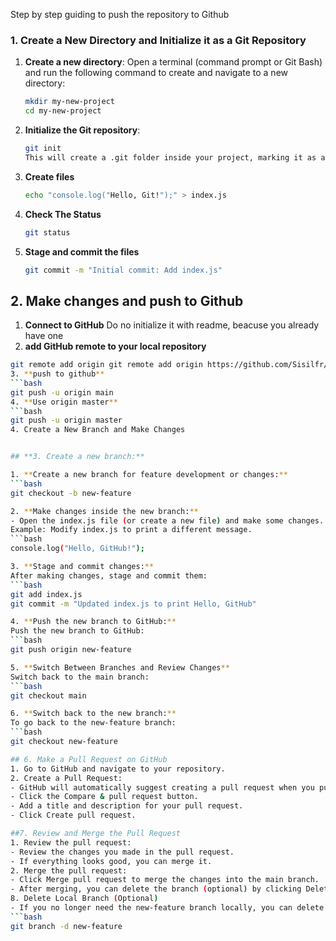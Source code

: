 Step by step guiding to push the repository to Github 
### 1. **Create a New Directory and Initialize it as a Git Repository**

1. **Create a new directory**:
   Open a terminal (command prompt or Git Bash) and run the following command to create and navigate to a new directory:
   ```bash
   mkdir my-new-project
   cd my-new-project
   
2. **Initialize the Git repository**:
   ```bash
   git init
   This will create a .git folder inside your project, marking it as a Git repository.
3. **Create files**
   ```bash
   echo "console.log("Hello, Git!");" > index.js
4. **Check The Status**
   ```bash
   git status
5. **Stage and commit the files**
   ```bash
   git commit -m "Initial commit: Add index.js"

## 2. Make changes and push to Github
1. **Connect to GitHub**
   Do no initialize it with readme, beacuse you already have one
2. **add GitHub remote to your local repository**
  ```bash
git remote add origin git remote add origin https://github.com/Sisilfr/WCD02.T2.git
3. **push to github**
  ```bash
  git push -u origin main
4. **Use origin master**
  ```bash
  git push -u origin master
4. Create a New Branch and Make Changes


## **3. Create a new branch:**

1. **Create a new branch for feature development or changes:**
  ```bash
  git checkout -b new-feature

2. **Make changes inside the new branch:**
- Open the index.js file (or create a new file) and make some changes.
Example: Modify index.js to print a different message.
  ```bash
  console.log("Hello, GitHub!");

3. **Stage and commit changes:**
After making changes, stage and commit them:
  ```bash
  git add index.js
  git commit -m "Updated index.js to print Hello, GitHub"

4. **Push the new branch to GitHub:**
Push the new branch to GitHub:
  ```bash
git push origin new-feature

5. **Switch Between Branches and Review Changes**
Switch back to the main branch:
```bash
  git checkout main

6. **Switch back to the new branch:**
To go back to the new-feature branch:
```bash
  git checkout new-feature

## 6. Make a Pull Request on GitHub
1. Go to GitHub and navigate to your repository.
2. Create a Pull Request:
- GitHub will automatically suggest creating a pull request when you push a branch.
- Click the Compare & pull request button.
- Add a title and description for your pull request.
- Click Create pull request.

##7. Review and Merge the Pull Request
1. Review the pull request:
- Review the changes you made in the pull request.
- If everything looks good, you can merge it.
2. Merge the pull request:
- Click Merge pull request to merge the changes into the main branch.
- After merging, you can delete the branch (optional) by clicking Delete branch on GitHub.
8. Delete Local Branch (Optional)
- If you no longer need the new-feature branch locally, you can delete it using:
```bash
  git branch -d new-feature
